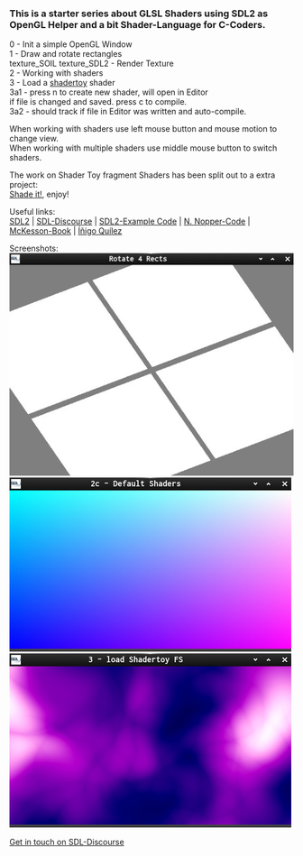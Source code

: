 ### This is a starter series about GLSL Shaders using SDL2 as OpenGL Helper and a bit Shader-Language for C-Coders.

0 - Init a simple OpenGL Window  
1 - Draw and rotate rectangles  
texture_SOIL texture_SDL2 - Render Texture  
2 - Working with shaders  
3 - Load a [shadertoy](https://www.shadertoy.com/) shader  
3a1 - press n to create new shader, will open in Editor  
  if file is changed and saved. press c to compile.  
3a2 - should track if file in Editor was written and auto-compile.  

When working with shaders use left mouse button and mouse motion to change view.  
When working with multiple shaders use middle mouse button to switch shaders.  

The work on Shader Toy fragment Shaders has been split out to a extra project:  
[Shade it!](https://github.com/Acry/Shade-it-), enjoy!


Useful links:  
[SDL2](https://www.libsdl.org/) | [SDL-Discourse](https://discourse.libsdl.org) | [SDL2-Example Code](https://gist.github.com/Acry/baa861b8e370c6eddbb18519c487d9d8) | [N. Nopper-Code](https://github.com/McNopper/OpenGL) | [McKesson-Book](https://paroj.github.io/gltut/) | [Íñigo Quílez](http://www.iquilezles.org/prods/index.htm)  

Screenshots:  
![Screenshot](shots/shot_1b.c.jpg)  
![Screenshot](shots/shot_2.c.jpg)  
![Screenshot](shots/shot-3.c.jpg)  


[Get in touch on SDL-Discourse](https://discourse.libsdl.org/u/Acry/summary)
